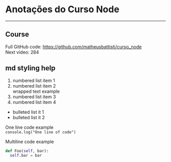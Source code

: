 # Anotações do Curso Node

---

## Course

Full GitHub code: https://github.com/matheusbattisti/curso_node \
Next video: 284

## md styling help

1.  numbered list item 1
1.  numbered list item 2\
    wrapped text example
1.  numbered list item 3
1.  numbered list item 4

- bulleted list it 1
- bulleted list it 2

One line code example \
`console.log("One line of code")`

Multiline code example

```python
def Foo(self, bar):
  self.bar = bar
```
